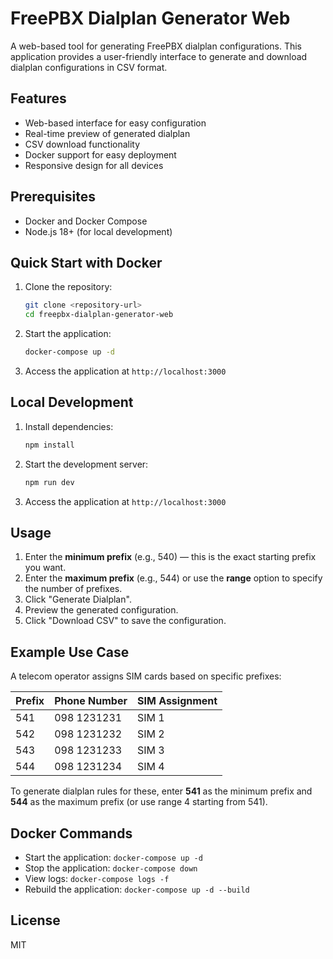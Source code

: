 # FreePBX Dialplan Generator Web

A web-based tool for generating FreePBX dialplan configurations. This application provides a user-friendly interface to generate and download dialplan configurations in CSV format.

## Features

- Web-based interface for easy configuration
- Real-time preview of generated dialplan
- CSV download functionality
- Docker support for easy deployment
- Responsive design for all devices

## Prerequisites

- Docker and Docker Compose
- Node.js 18+ (for local development)

## Quick Start with Docker

1. Clone the repository:
   ```bash
   git clone <repository-url>
   cd freepbx-dialplan-generator-web
   ```

2. Start the application:
   ```bash
   docker-compose up -d
   ```

3. Access the application at `http://localhost:3000`

## Local Development

1. Install dependencies:
   ```bash
   npm install
   ```

2. Start the development server:
   ```bash
   npm run dev
   ```

3. Access the application at `http://localhost:3000`

## Usage

1. Enter the **minimum prefix** (e.g., 540) — this is the exact starting prefix you want.
2. Enter the **maximum prefix** (e.g., 544) or use the **range** option to specify the number of prefixes.
3. Click "Generate Dialplan".
4. Preview the generated configuration.
5. Click "Download CSV" to save the configuration.

## Example Use Case

A telecom operator assigns SIM cards based on specific prefixes:

| Prefix | Phone Number  | SIM Assignment |
|--------|--------------|---------------|
| 541    | 098 1231231  | SIM 1         |
| 542    | 098 1231232  | SIM 2         |
| 543    | 098 1231233  | SIM 3         |
| 544    | 098 1231234  | SIM 4         |

To generate dialplan rules for these, enter **541** as the minimum prefix and **544** as the maximum prefix (or use range 4 starting from 541).

## Docker Commands

- Start the application: `docker-compose up -d`
- Stop the application: `docker-compose down`
- View logs: `docker-compose logs -f`
- Rebuild the application: `docker-compose up -d --build`

## License

MIT
